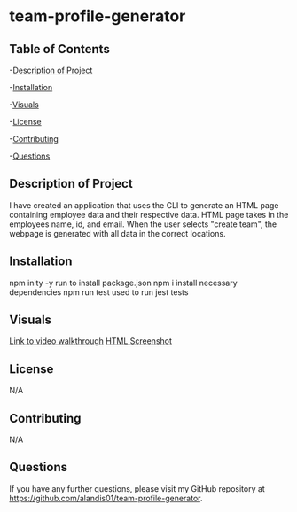 # team-profile-generator

## Table of Contents
-[Description of Project](#description-of-project)

-[Installation](#installation)

-[Visuals](#visuals)

-[License](#license)

-[Contributing](#contributing)

-[Questions](#questions)

## Description of Project
I have created an application that uses the CLI to generate an HTML page containing employee data and their respective data. HTML page takes in the employees name, id, and email. When the user selects "create team", the webpage is generated with all data in the correct locations. 

## Installation 
npm inity -y run to install package.json
npm i install necessary dependencies 
npm run test used to run jest tests 

## Visuals 
[Link to video walkthrough](./assets/Team%20Profile%20Generator%20.mp4)
[HTML Screenshot](./assets/Team%20Profile%20Generator%20Screenshot.png)

## License 
N/A

## Contributing 
N/A

## Questions 
If you have any further questions, please visit my GitHub repository at https://github.com/alandis01/team-profile-generator. 